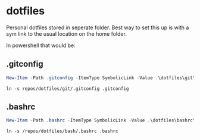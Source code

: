 # dotfiles 

Personal dotfiles stored in seperate folder. Best way to set this up is with a sym link to the usual location on the home folder. 

In powershell that would be:

## .gitconfig
```powershell
New-Item -Path .gitconfig -ItemType SymbolicLink -Value .\dotfiles\git\.gitconfig
```
```linux
ln -s repos/dotfiles/git/.gitconfig .gitconfig 
```

## .bashrc
```powershell
New-Item -Path .bashrc -ItemType SymbolicLink -Value .\dotfiles\bashrc\.bashrc
```

```linux
ln -s /repos/dotfiles/bash/.bashrc .bashrc
```
